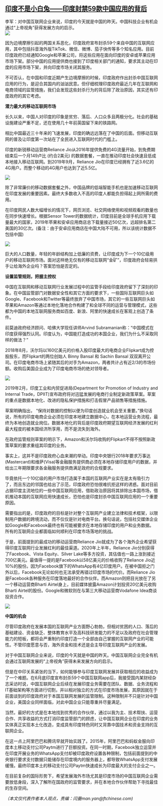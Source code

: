 <!--1593719521000-->
[印度不是小白兔——印度封禁59款中国应用的背后](https://cn.ft.com/story/001088389?full=y)
------

<div></div><div class="story-lead">李军：对中国互联网企业来说，印度的今天就是中国的昨天。中国科技企业有机会通过“上帝视角”获得发展方向的启示。</div><div class=" story-image image"><img src="https://thumbor.ftacademy.cn/unsafe/1340x754/https://thumbor.ftacademy.cn/unsafe/picture/2/000096792_piclink.jpg"></div><div class="story-body"><div id="story-body-container"><p>因为边境摩擦引起的两国关系恶化，印度政府宣布封杀59个来自中国的互联网应用，其中包括抖音海外版TikTok、微信、微博、茄子快传等多个知名应用。目前印度政府已经通知Google和苹果公司，将这些应用在面向印度的安卓或苹果应用市场下架。部分中国的应用提供商也接到了印度相关部门的通知，要求其主动在印度的应用市场下架，并向印度市场关闭其服务。</p><p>不可否认，在中国和印度近期产生边境摩擦的时候，印度政府作出封杀中国互联网应用的行为，是迎合其国内的汹汹民意。但仔细梳理印度政府最近几年在互联网和电商领域的监管措施，我们会发现这些封杀行为的背后除了政治原因，其实还有印度政府的其它考虑。</p><p><b>潜力最大的移动互联网市场</b></p><p>长久以来，中国人对印度的印象是贫穷、落后、人口众多且两极分化。社会的基础设施建设严重不足，还在使用几十年前英国留下来的铁路网。</p><div  data-o-ads-name="mpu-middle1" class="o-ads in-article-advert" data-o-ads-formats-default="false"  data-o-ads-formats-small="FtcMobileMpu"  data-o-ads-formats-medium="FtcMpu" data-o-ads-formats-large="FtcMpu" data-o-ads-formats-extra="FtcMpu" data-o-ads-targeting="cnpos=middle1;" data-cy='[{"devices":["PC","iPhoneWeb","AndroidWeb","iPhoneApp","AndroidApp"],"pattern":"MPU","position":"Middle1","container":"mpuInStory"}]'></div><p>相比中国最近三十年来的飞速发展，印度的确远远落在了中国的后面。但移动互联网的普及让印度第一次站在了全民进入互联网时代的门槛上。</p><p>印度的新锐移动运营商Reliance Jio从2016年提供免费的4G流量开始，到免费期结束后一个月149卢比 (约合2美元) 的数据套餐，一直在推动印度社会快速且低成本地接入移动互联网。到2019年9月，Reliance Jio在印度已经拥有了近3.6亿的4G用户。而整个移动的4G用户也达到了近5.5亿。</p><div class="pic"><img src="https://thumbor.ftacademy.cn/unsafe/picture/0/000096780_piclink.jpg"></div><p>除了非常廉价的移动数据套餐之外，中国品牌的低端智能手机也是加速移动互联网在印度发展的重要因素。最终大多数收入不高的印度人都能负担得起上网所需的费用。</p><p>在印度网民人数大幅增长的情况下，网页浏览、社交网络使用和视频观看的数量也在同步快速增长。根据Sensor Tower的数据统计，印度目前是全球手机应用下载量最大的国家，2019年苹果和安卓应用商店总下载量接近50亿次，远超排名第二美国的30亿次。(备注：由于安卓应用商店在中国大陆不可用，所以该统计数据不包括中国)</p><div class="pic"><img src="https://thumbor.ftacademy.cn/unsafe/picture/2/000096782_piclink.jpg"></div><p>巨大的人口数量，年轻的年龄结构加上低廉的资费，让印度成为下一个10亿级用户的移动互联网市场。面对这样绝无仅有的移动互联网“金矿”，印度政府会轻易拱手让给海外企业吗？答案恐怕是否定的。</p><p><b>设置监管规则，把握主控权</b></p><div data-o-ads-name="mpu-middle2" class="o-ads in-article-advert" data-o-ads-formats-default="false"  data-o-ads-formats-small="FtcMobileMpu"  data-o-ads-formats-medium="false" data-o-ads-formats-large="false" data-o-ads-formats-extra="false" data-o-ads-targeting="cnpos=middle2;" data-cy='[{"devices":["iPhoneWeb","AndroidWeb","iPhoneApp","AndroidApp"],"pattern":"MPU","position":"Middle2","container":"mpuInStory"}]'></div><p>中国在互联网和移动互联网行业发展过程中的监管手段给印度政府留下了深刻的印象。在中国监管部门对数据安全性和其它方面的要求下，一些国际互联网巨头如Google、Facebook和Twitter等最终放弃了中国市场，其它的一些互联网巨头如苹果和Amazon等通过本地化落地合作构建了和全球不同的运营与管理模式，这些都为中国的本地互联网服务商如百度、新浪、阿里的快速成长在客观上创造了条件。</p><p>前莫迪政府经济顾问、哈佛大学现任讲师Arvind Subramanian称：“中国模式在印度获得强烈认同。印度认为，中国能打造成功的本国企业，我们为什么不采取同样的做法？”</p><p>2018年8月，沃尔玛以160亿美元的价格入股印度最大的电商企业Flipkart成为控股股东，而Flipkart的两位创始人 Binny Bansal 和 Sachin Bansal 双双离开公司。在印度电商市场上紧随其后的对手为Amazon，两者共计占有近2/3的市场份额。收购后美国企业成为了印度电商市场的绝对领导者。</p><div class="pic"><img src="https://thumbor.ftacademy.cn/unsafe/picture/3/000096783_piclink.jpg"></div><p>2019年2月，印度工业和内贸促进局(Department for Promotion of Industry and Internal Trade，DPIIT)宣布政府将对迅猛发展的电商行业制定新政策草案。草案的重点是数据本地化、改进的隐私保护措施和打击假冒产品销售等措施措施。</p><p>草案明确指出， “保持对数据的控制以便为印度创造就业机会至关重要。”换句话说，所有的印度电商企业必须在印度本地建立数据中心，在本地运营业务流程，最终为本地创造就业岗位。数据本地化的背后是印度政府期望互联网经济发展的红利最大程度的被本国经济所享用，而不是流失到海外。</p><div data-o-ads-name="mpu-middle3" class="o-ads in-article-advert" data-o-ads-formats-default="false"  data-o-ads-formats-small="FtcMobileMpu"  data-o-ads-formats-medium="false" data-o-ads-formats-large="false" data-o-ads-formats-extra="false" data-o-ads-targeting="cnpos=middle3;" data-cy='[{"devices":["iPhoneWeb","AndroidWeb","iPhoneApp","AndroidApp"],"pattern":"MPU","position":"Middle3","container":"mpuInStory"}]'></div><p>在政府监管规则草案的明示下，Amazon和沃尔玛收购的Flipkart不得不按照新政策草案的要求重组其印度的业务。</p><p>事实上，这并不是印度政府心血来潮的举动。印度中央银行2018年要求万事达(Mastercard)和维萨(Visa)等金融服务提供商必须在本地存储印度用户的数据，并给出三年期限要求各金融服务提供商满足政府的合规要求。</p><p>毕竟依托一个10亿级的用户市场打造属于本国的互联网产业实在是太有吸引力了，而且东边的邻国也给出了示范，印度政府恐怕很难抗拒这样的诱惑。面对目前占据印度主流地位的一些中国互联网应用，借助政治原因将其排除出本国市场，借机推动本国的互联网应用快速成长，恐怕也是印度封杀中国互联网应用的一个重要原因。</p><p>需要指出的是，印度政府的目标是针对整个互联网产业建立法律和技术框架，以限制用户数据的跨境流动，而不仅仅是针对电商平台。换句话说，包括社交媒体企业如Google和Facebook最终也有可能被要求在本地存储印度的用户和业务数据。所有的互联网企业都面临如何顺利在印度市场落地的挑战。</p><p>于是，前面提到的最成功的移动运营商Reliance Jio就成为了各个海外企业希望获得印度互联网行业发展红利的最佳渠道。2020年上半年，Reliance Jio分别获得了Facebook、Vista Equity、Silver Lake等多方投资，其估值也一路上涨到接近700亿美元。最值得一提的是Facebook以58亿美元的价格收购了Reliance Jio近10%的股份。因为Facebook旗下的WhatsApp有4亿印度用户。在被中国拒之门外以后，Facebook无论如何也无法承受再错过印度市场的代价。而Reliance Jio是Facebook各种服务在印度落地最好的合作伙伴。而Amazon则把目光放在了另一个移动运营商Bharti Airtel身上，目前媒体披露Amazon计划投资20亿美元收购Bharti Airtel的股份。Google和微软则在与第三大移动运营商Vodafone Idea商谈投资合作。</p><div class="pic"><img src="https://thumbor.ftacademy.cn/unsafe/picture/4/000096784_piclink.jpg"></div><div data-o-ads-name="mpu-middle4" class="o-ads in-article-advert" data-o-ads-formats-default="false"  data-o-ads-formats-small="FtcMobileMpu"  data-o-ads-formats-medium="false" data-o-ads-formats-large="false" data-o-ads-formats-extra="false" data-o-ads-targeting="cnpos=middle4;" data-cy='[{"devices":["iPhoneWeb","AndroidWeb","iPhoneApp","AndroidApp"],"pattern":"MPU","position":"Middle4","container":"mpuInStory"}]'></div><p><b>中国的机会</b></p><p>尽管印度政府在发展本国的互联网产业方面野心勃勃，但相对贫困的人口、落后的基础建设、资金缺乏、整体教育水平及高科技研发能力的不足以及政府在社会管理能力的短板，都将会严重制约印度打造一个全部由自己掌握的互联网产业的可能性。不管印度愿意与否，海外资金和技术还是会主导印度互联网产业的发展。</p><p>对于中国互联网企业来说，印度的今天就是中国的昨天。中国互联网企业完全有机会通过互联网发展的“上帝视角”获得未来发展方向的启示。</p><p>但是在中印关系紧张的当下，如何能够参与印度互联网发展并获取相应的收益成为了一个难题。在6月底印度宣布封杀59个中国互联网app后，我接受国内某财经杂志采访时说，中国互联网企业后续在发展印度业务需要在团队、数据、业务流程和IT基础架构等方面进行切割，并以相对独立的方式在印度市场发展，其原因就在于前面谈到的印度政府对于本国互联网发展的监管限制。这种限制并不只是针对中国企业，美国企业同样面临，对此中国企业只能尊重并尽量满足。</p><p>当然，最好的方式是在本地找到优秀的合作伙伴，通过以我为主、技术帮扶、运营合作、共享收益的方式打消印度监管部门的顾虑，让中国互联网企业在印度的业务实体真正实现本土化改造，变成具有印度特色同时又背靠中国技术和资金支持的互联网企业。</p><div data-o-ads-name="mpu-middle5" class="o-ads in-article-advert" data-o-ads-formats-default="false"  data-o-ads-formats-small="FtcMobileMpu"  data-o-ads-formats-medium="false" data-o-ads-formats-large="false" data-o-ads-formats-extra="false" data-o-ads-targeting="cnpos=middle5;" data-cy='[{"devices":["iPhoneWeb","AndroidWeb","iPhoneApp","AndroidApp"],"pattern":"MPU","position":"Middle4","container":"mpuInStory"}]'></div><p>在这一点上阿里巴巴和腾讯早就开始实践了。2015年，阿里巴巴和蚂蚁金服向印度本土移动支付公司Paytm进行了巨额投资。在同一时期，Facebook独立运营并在印度开展业务的WhatsApp支付却被印度政府设置各种限制，包括前面提到的中央银行要求支付数据只能储存在印度境内的服务器上，都导致WhatsApp支付发展缓慢。最终印度本土的移动支付公司Paytm快速成长为印度最大的支付企业之一。</p><p>在目前复杂的国际形势下，希望发展海外市场尤其是印度市场的中国互联网企业需要放低身段，深入了解所在国政府的监管要求，并在本地合作伙伴帮助下寻找最佳的生存空间。</p><p><i>（本文仅代表作者本人观点，责编：闫曼man.yan@ftchinese.com)</i></p></div><div class="clearfloat"></div></div>
